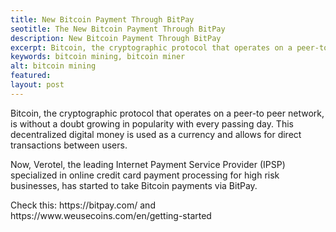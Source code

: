 ```yaml
---
title: New Bitcoin Payment Through BitPay
seotitle: The New Bitcoin Payment Through BitPay
description: New Bitcoin Payment Through BitPay
excerpt: Bitcoin, the cryptographic protocol that operates on a peer-to peer network
keywords: bitcoin mining, bitcoin miner
alt: bitcoin mining
featured: 
layout: post
---
```


<p>Bitcoin, the cryptographic protocol that operates on a peer-to peer network, is without a doubt growing in popularity with every passing day. This decentralized digital money is used as a currency and allows for direct transactions between users. <p>

<p>Now, Verotel, the leading Internet Payment Service Provider (IPSP) specialized in online credit card payment processing for high risk businesses, has started to take Bitcoin payments via BitPay.<p>

<p>Check this: https://bitpay.com/ and https://www.weusecoins.com/en/getting-started<p>
